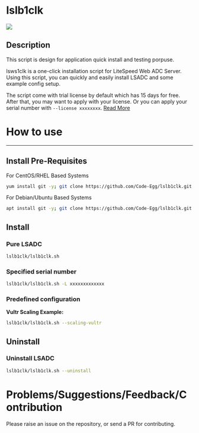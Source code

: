 # lslb1clk
[<img src="https://img.shields.io/badge/Made%20with-BASH-orange.svg">](https://en.wikipedia.org/wiki/Bash_(Unix_shell)) 

Description
--------
This script is design for application quick install and testing porpuse.

lsws1clk is a one-click installation script for LiteSpeed Web ADC Server. Using this script,
you can quickly and easily install LSADC and some example config setup. 

The script come with trial license by default which has 15 days for free. After that, you may want to apply with your license. Or you can apply your serial number with `--license xxxxxxxx`. [Read More](https://litespeedtech.com/products/litespeed-web-adc/webadc-pricing)

# How to use
---------

## Install Pre-Requisites
For CentOS/RHEL Based Systems
```bash
yum install git -y; git clone https://github.com/Code-Egg/lslb1clk.git
```

For Debian/Ubuntu Based Systems
```bash
apt install git -y; git clone https://github.com/Code-Egg/lslb1clk.git
```

## Install
### Pure LSADC
``` bash
lslb1clk/lslb1clk.sh
```
### Specified serial number 
``` bash
lslb1clk/lslb1clk.sh -L xxxxxxxxxxxxx
```

### Predefined configuration
**Vultr Scaling Example:**
``` bash
lslb1clk/lslb1clk.sh --scaling-vultr
```

## Uninstall
### Uninstall LSADC
``` bash
lslb1clk/lslb1clk.sh --uninstall
```

# Problems/Suggestions/Feedback/Contribution
Please raise an issue on the repository, or send a PR for contributing. 
